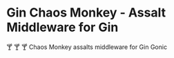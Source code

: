 # Gin Chaos Monkey - Assalt Middleware for Gin 

:cocktail: :cocktail: :cocktail: Chaos Monkey assalts middleware for Gin Gonic 


